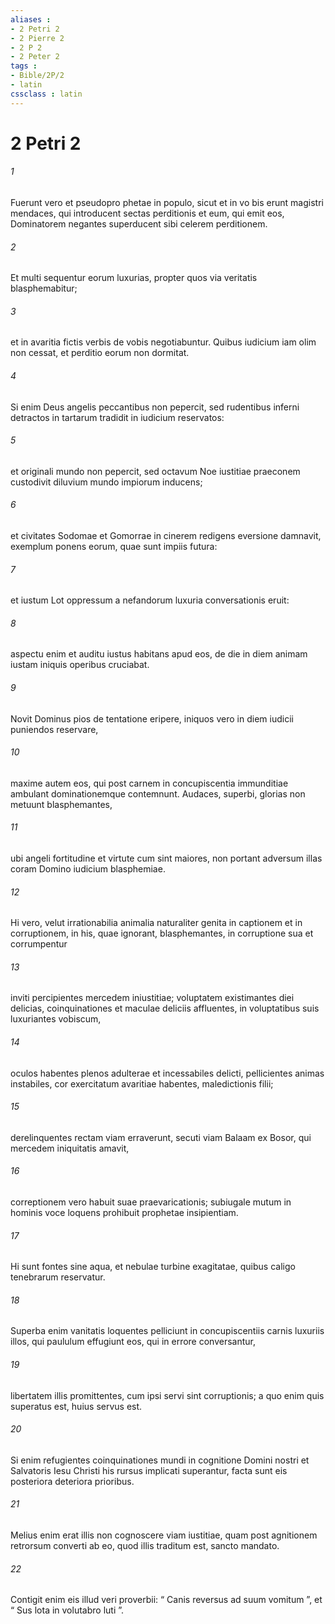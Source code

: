 ```yaml
---
aliases : 
- 2 Petri 2
- 2 Pierre 2
- 2 P 2
- 2 Peter 2
tags : 
- Bible/2P/2
- latin
cssclass : latin
---
```


# 2 Petri 2

###### 1
Fuerunt vero et pseudopro phetae in populo, sicut et in vo bis erunt magistri mendaces, qui introducent sectas perditionis et eum, qui emit eos, Dominatorem negantes superducent sibi celerem perditionem. 
###### 2
Et multi sequentur eorum luxurias, propter quos via veritatis blasphemabitur; 
###### 3
et in avaritia fictis verbis de vobis negotiabuntur. Quibus iudicium iam olim non cessat, et perditio eorum non dormitat.
###### 4
Si enim Deus angelis peccantibus non pepercit, sed rudentibus inferni detractos in tartarum tradidit in iudicium reservatos: 
###### 5
et originali mundo non pepercit, sed octavum Noe iustitiae praeconem custodivit diluvium mundo impiorum inducens; 
###### 6
et civitates Sodomae et Gomorrae in cinerem redigens eversione damnavit, exemplum ponens eorum, quae sunt impiis futura: 
###### 7
et iustum Lot oppressum a nefandorum luxuria conversationis eruit: 
###### 8
aspectu enim et auditu iustus habitans apud eos, de die in diem animam iustam iniquis operibus cruciabat. 
###### 9
Novit Dominus pios de tentatione eripere, iniquos vero in diem iudicii puniendos reservare, 
###### 10
maxime autem eos, qui post carnem in concupiscentia immunditiae ambulant dominationemque contemnunt. Audaces, superbi, glorias non metuunt blasphemantes, 
###### 11
ubi angeli fortitudine et virtute cum sint maiores, non portant adversum illas coram Domino iudicium blasphemiae. 
###### 12
Hi vero, velut irrationabilia animalia naturaliter genita in captionem et in corruptionem, in his, quae ignorant, blasphemantes, in corruptione sua et corrumpentur 
###### 13
inviti percipientes mercedem iniustitiae; voluptatem existimantes diei delicias, coinquinationes et maculae deliciis affluentes, in voluptatibus suis luxuriantes vobiscum, 
###### 14
oculos habentes plenos adulterae et incessabiles delicti, pellicientes animas instabiles, cor exercitatum avaritiae habentes, maledictionis filii; 
###### 15
derelinquentes rectam viam erraverunt, secuti viam Balaam ex Bosor, qui mercedem iniquitatis amavit, 
###### 16
correptionem vero habuit suae praevaricationis; subiugale mutum in hominis voce loquens prohibuit prophetae insipientiam. 
###### 17
Hi sunt fontes sine aqua, et nebulae turbine exagitatae, quibus caligo tenebrarum reservatur. 
###### 18
Superba enim vanitatis loquentes pelliciunt in concupiscentiis carnis luxuriis illos, qui paululum effugiunt eos, qui in errore conversantur, 
###### 19
libertatem illis promittentes, cum ipsi servi sint corruptionis; a quo enim quis superatus est, huius servus est.
###### 20
Si enim refugientes coinquinationes mundi in cognitione Domini nostri et Salvatoris Iesu Christi his rursus implicati superantur, facta sunt eis posteriora deteriora prioribus. 
###### 21
Melius enim erat illis non cognoscere viam iustitiae, quam post agnitionem retrorsum converti ab eo, quod illis traditum est, sancto mandato. 
###### 22
Contigit enim eis illud veri proverbii: “ Canis reversus ad suum vomitum ”, et “ Sus lota in volutabro luti ”.
